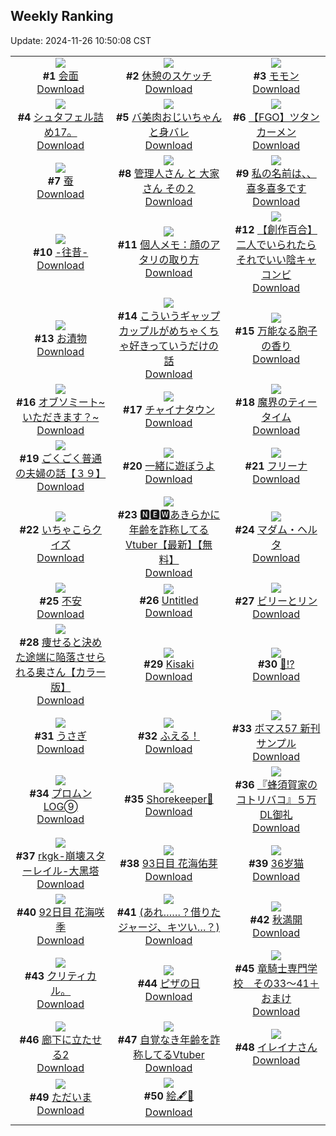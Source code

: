 ## Weekly Ranking
Update: 2024-11-26 10:50:08 CST

|      |      |      |
| :----: | :----: | :----: |
| ![](https://i.pixiv.re/c/240x480/img-master/img/2024/11/20/00/00/23/124457097_p0_master1200.jpg)<br>**#1** [会面](https://www.pixiv.net/artworks/124457097)<br>[Download](https://i.pixiv.re/img-original/img/2024/11/20/00/00/23/124457097_p0.jpg) | ![](https://i.pixiv.re/c/240x480/img-master/img/2024/11/18/07/30/02/124409127_p0_master1200.jpg)<br>**#2** [休憩のスケッチ](https://www.pixiv.net/artworks/124409127)<br>[Download](https://i.pixiv.re/img-original/img/2024/11/18/07/30/02/124409127_p0.jpg) | ![](https://i.pixiv.re/c/240x480/img-master/img/2024/11/19/00/00/27/124429981_p0_master1200.jpg)<br>**#3** [モモン](https://www.pixiv.net/artworks/124429981)<br>[Download](https://i.pixiv.re/img-original/img/2024/11/19/00/00/27/124429981_p0.jpg) |
| ![](https://i.pixiv.re/c/240x480/img-master/img/2024/11/20/09/54/35/124466110_p0_master1200.jpg)<br>**#4** [シュタフェル詰め17。](https://www.pixiv.net/artworks/124466110)<br>[Download](https://i.pixiv.re/img-original/img/2024/11/20/09/54/35/124466110_p0.jpg) | ![](https://i.pixiv.re/c/240x480/img-master/img/2024/11/19/00/00/25/124429978_p0_master1200.jpg)<br>**#5** [バ美肉おじいちゃんと身バレ](https://www.pixiv.net/artworks/124429978)<br>[Download](https://i.pixiv.re/img-original/img/2024/11/19/00/00/25/124429978_p0.jpg) | ![](https://i.pixiv.re/c/240x480/img-master/img/2024/11/19/09/00/36/124438282_p0_master1200.jpg)<br>**#6** [【FGO】ツタンカーメン](https://www.pixiv.net/artworks/124438282)<br>[Download](https://i.pixiv.re/img-original/img/2024/11/19/09/00/36/124438282_p0.jpg) |
| ![](https://i.pixiv.re/c/240x480/img-master/img/2024/11/18/00/02/17/124401446_p0_master1200.jpg)<br>**#7** [蚕](https://www.pixiv.net/artworks/124401446)<br>[Download](https://i.pixiv.re/img-original/img/2024/11/18/00/02/17/124401446_p0.png) | ![](https://i.pixiv.re/c/240x480/img-master/img/2024/11/19/13/19/39/124441986_p0_master1200.jpg)<br>**#8** [管理人さん と 大家さん その２](https://www.pixiv.net/artworks/124441986)<br>[Download](https://i.pixiv.re/img-original/img/2024/11/19/13/19/39/124441986_p0.jpg) | ![](https://i.pixiv.re/c/240x480/img-master/img/2024/11/19/00/03/07/124430246_p0_master1200.jpg)<br>**#9** [私の名前は、、喜多喜多です](https://www.pixiv.net/artworks/124430246)<br>[Download](https://i.pixiv.re/img-original/img/2024/11/19/00/03/07/124430246_p0.png) |
| ![](https://i.pixiv.re/c/240x480/img-master/img/2024/11/18/00/00/18/124401183_p0_master1200.jpg)<br>**#10** [-往昔-](https://www.pixiv.net/artworks/124401183)<br>[Download](https://i.pixiv.re/img-original/img/2024/11/18/00/00/18/124401183_p0.jpg) | ![](https://i.pixiv.re/c/240x480/img-master/img/2024/11/19/09/22/12/124438524_p0_master1200.jpg)<br>**#11** [個人メモ：顔のアタリの取り方](https://www.pixiv.net/artworks/124438524)<br>[Download](https://i.pixiv.re/img-original/img/2024/11/19/09/22/12/124438524_p0.jpg) | ![](https://i.pixiv.re/c/240x480/img-master/img/2024/11/19/20/07/21/124449774_p0_master1200.jpg)<br>**#12** [【創作百合】二人でいられたらそれでいい陰キャコンビ](https://www.pixiv.net/artworks/124449774)<br>[Download](https://i.pixiv.re/img-original/img/2024/11/19/20/07/21/124449774_p0.jpg) |
| ![](https://i.pixiv.re/c/240x480/img-master/img/2024/11/18/20/30/01/124422732_p0_master1200.jpg)<br>**#13** [お漬物](https://www.pixiv.net/artworks/124422732)<br>[Download](https://i.pixiv.re/img-original/img/2024/11/18/20/30/01/124422732_p0.png) | ![](https://i.pixiv.re/c/240x480/img-master/img/2024/11/20/00/23/02/124458174_p0_master1200.jpg)<br>**#14** [こういうギャップカップルがめちゃくちゃ好きっていうだけの話](https://www.pixiv.net/artworks/124458174)<br>[Download](https://i.pixiv.re/img-original/img/2024/11/20/00/23/02/124458174_p0.jpg) | ![](https://i.pixiv.re/c/240x480/img-master/img/2024/11/19/00/00/24/124429973_p0_master1200.jpg)<br>**#15** [万能なる胞子の香り](https://www.pixiv.net/artworks/124429973)<br>[Download](https://i.pixiv.re/img-original/img/2024/11/19/00/00/24/124429973_p0.jpg) |
| ![](https://i.pixiv.re/c/240x480/img-master/img/2024/11/19/18/04/46/124446662_p0_master1200.jpg)<br>**#16** [オブソミート~いただきます？~](https://www.pixiv.net/artworks/124446662)<br>[Download](https://i.pixiv.re/img-original/img/2024/11/19/18/04/46/124446662_p0.jpg) | ![](https://i.pixiv.re/c/240x480/img-master/img/2024/11/18/12/40/09/124413261_p0_master1200.jpg)<br>**#17** [チャイナタウン](https://www.pixiv.net/artworks/124413261)<br>[Download](https://i.pixiv.re/img-original/img/2024/11/18/12/40/09/124413261_p0.jpg) | ![](https://i.pixiv.re/c/240x480/img-master/img/2024/11/19/19/22/34/124448552_p0_master1200.jpg)<br>**#18** [魔界のティータイム](https://www.pixiv.net/artworks/124448552)<br>[Download](https://i.pixiv.re/img-original/img/2024/11/19/19/22/34/124448552_p0.jpg) |
| ![](https://i.pixiv.re/c/240x480/img-master/img/2024/11/18/18/00/09/124418548_p0_master1200.jpg)<br>**#19** [ごくごく普通の夫婦の話【３９】](https://www.pixiv.net/artworks/124418548)<br>[Download](https://i.pixiv.re/img-original/img/2024/11/18/18/00/09/124418548_p0.jpg) | ![](https://i.pixiv.re/c/240x480/img-master/img/2024/11/19/00/24/13/124431045_p0_master1200.jpg)<br>**#20** [一緒に遊ぼうよ](https://www.pixiv.net/artworks/124431045)<br>[Download](https://i.pixiv.re/img-original/img/2024/11/19/00/24/13/124431045_p0.png) | ![](https://i.pixiv.re/c/240x480/img-master/img/2024/11/20/00/08/46/124457687_p0_master1200.jpg)<br>**#21** [フリーナ](https://www.pixiv.net/artworks/124457687)<br>[Download](https://i.pixiv.re/img-original/img/2024/11/20/00/08/46/124457687_p0.png) |
| ![](https://i.pixiv.re/c/240x480/img-master/img/2024/11/18/11/00/05/124411722_p0_master1200.jpg)<br>**#22** [いちゃこらクイズ](https://www.pixiv.net/artworks/124411722)<br>[Download](https://i.pixiv.re/img-original/img/2024/11/18/11/00/05/124411722_p0.jpg) | ![](https://i.pixiv.re/c/240x480/img-master/img/2024/11/19/20/06/38/124449750_p0_master1200.jpg)<br>**#23** [🅽🅴🆆あきらかに年齢を詐称してるVtuber【最新】【無料】](https://www.pixiv.net/artworks/124449750)<br>[Download](https://i.pixiv.re/img-original/img/2024/11/19/20/06/38/124449750_p0.png) | ![](https://i.pixiv.re/c/240x480/img-master/img/2024/11/19/19/36/56/124448919_p0_master1200.jpg)<br>**#24** [マダム・ヘルタ](https://www.pixiv.net/artworks/124448919)<br>[Download](https://i.pixiv.re/img-original/img/2024/11/19/19/36/56/124448919_p0.png) |
| ![](https://i.pixiv.re/c/240x480/img-master/img/2024/11/20/22/13/37/124481127_p0_master1200.jpg)<br>**#25** [不安](https://www.pixiv.net/artworks/124481127)<br>[Download](https://i.pixiv.re/img-original/img/2024/11/20/22/13/37/124481127_p0.jpg) | ![](https://i.pixiv.re/c/240x480/img-master/img/2024/11/18/20/27/13/124422637_p0_master1200.jpg)<br>**#26** [Untitled](https://www.pixiv.net/artworks/124422637)<br>[Download](https://i.pixiv.re/img-original/img/2024/11/18/20/27/13/124422637_p0.png) | ![](https://i.pixiv.re/c/240x480/img-master/img/2024/11/18/00/47/26/124403230_p0_master1200.jpg)<br>**#27** [ビリーとリン](https://www.pixiv.net/artworks/124403230)<br>[Download](https://i.pixiv.re/img-original/img/2024/11/18/00/47/26/124403230_p0.png) |
| ![](https://i.pixiv.re/c/240x480/img-master/img/2024/11/19/00/00/25/124429977_p0_master1200.jpg)<br>**#28** [痩せると決めた途端に陥落させられる奥さん【カラー版】](https://www.pixiv.net/artworks/124429977)<br>[Download](https://i.pixiv.re/img-original/img/2024/11/19/00/00/25/124429977_p0.jpg) | ![](https://i.pixiv.re/c/240x480/img-master/img/2024/11/19/15/09/47/124443560_p0_master1200.jpg)<br>**#29** [Kisaki](https://www.pixiv.net/artworks/124443560)<br>[Download](https://i.pixiv.re/img-original/img/2024/11/19/15/09/47/124443560_p0.jpg) | ![](https://i.pixiv.re/c/240x480/img-master/img/2024/11/19/18/17/10/124446939_p0_master1200.jpg)<br>**#30** [👀⁉️](https://www.pixiv.net/artworks/124446939)<br>[Download](https://i.pixiv.re/img-original/img/2024/11/19/18/17/10/124446939_p0.jpg) |
| ![](https://i.pixiv.re/c/240x480/img-master/img/2024/11/19/00/00/32/124430002_p0_master1200.jpg)<br>**#31** [うさぎ](https://www.pixiv.net/artworks/124430002)<br>[Download](https://i.pixiv.re/img-original/img/2024/11/19/00/00/32/124430002_p0.jpg) | ![](https://i.pixiv.re/c/240x480/img-master/img/2024/11/19/02/08/18/124433488_p0_master1200.jpg)<br>**#32** [ふえる！](https://www.pixiv.net/artworks/124433488)<br>[Download](https://i.pixiv.re/img-original/img/2024/11/19/02/08/18/124433488_p0.jpg) | ![](https://i.pixiv.re/c/240x480/img-master/img/2024/11/18/16/49/16/124417047_p0_master1200.jpg)<br>**#33** [ボマス57 新刊サンプル](https://www.pixiv.net/artworks/124417047)<br>[Download](https://i.pixiv.re/img-original/img/2024/11/18/16/49/16/124417047_p0.jpg) |
| ![](https://i.pixiv.re/c/240x480/img-master/img/2024/11/20/05/15/30/124462798_p0_master1200.jpg)<br>**#34** [プロムン LOG➈](https://www.pixiv.net/artworks/124462798)<br>[Download](https://i.pixiv.re/img-original/img/2024/11/20/05/15/30/124462798_p0.jpg) | ![](https://i.pixiv.re/c/240x480/img-master/img/2024/11/18/01/03/11/124403706_p0_master1200.jpg)<br>**#35** [Shorekeeper🦋](https://www.pixiv.net/artworks/124403706)<br>[Download](https://i.pixiv.re/img-original/img/2024/11/18/01/03/11/124403706_p0.jpg) | ![](https://i.pixiv.re/c/240x480/img-master/img/2024/11/19/21/52/01/124452909_p0_master1200.jpg)<br>**#36** [『蜂須賀家のコトリバコ』５万DL御礼](https://www.pixiv.net/artworks/124452909)<br>[Download](https://i.pixiv.re/img-original/img/2024/11/19/21/52/01/124452909_p0.jpg) |
| ![](https://i.pixiv.re/c/240x480/img-master/img/2024/11/19/15/29/47/124443801_p0_master1200.jpg)<br>**#37** [rkgk-崩壊スターレイル-大黑塔](https://www.pixiv.net/artworks/124443801)<br>[Download](https://i.pixiv.re/img-original/img/2024/11/19/15/29/47/124443801_p0.png) | ![](https://i.pixiv.re/c/240x480/img-master/img/2024/11/19/21/42/41/124452630_p0_master1200.jpg)<br>**#38** [93日目 花海佑芽](https://www.pixiv.net/artworks/124452630)<br>[Download](https://i.pixiv.re/img-original/img/2024/11/19/21/42/41/124452630_p0.png) | ![](https://i.pixiv.re/c/240x480/img-master/img/2024/11/19/12/56/55/124441616_p0_master1200.jpg)<br>**#39** [36岁猫](https://www.pixiv.net/artworks/124441616)<br>[Download](https://i.pixiv.re/img-original/img/2024/11/19/12/56/55/124441616_p0.jpg) |
| ![](https://i.pixiv.re/c/240x480/img-master/img/2024/11/18/21/44/24/124425243_p0_master1200.jpg)<br>**#40** [92日目 花海咲季](https://www.pixiv.net/artworks/124425243)<br>[Download](https://i.pixiv.re/img-original/img/2024/11/18/21/44/24/124425243_p0.png) | ![](https://i.pixiv.re/c/240x480/img-master/img/2024/11/18/17/08/59/124417500_p0_master1200.jpg)<br>**#41** [(あれ……？借りたジャージ、キツい…？)](https://www.pixiv.net/artworks/124417500)<br>[Download](https://i.pixiv.re/img-original/img/2024/11/18/17/08/59/124417500_p0.jpg) | ![](https://i.pixiv.re/c/240x480/img-master/img/2024/11/19/20/12/12/124449899_p0_master1200.jpg)<br>**#42** [秋満開](https://www.pixiv.net/artworks/124449899)<br>[Download](https://i.pixiv.re/img-original/img/2024/11/19/20/12/12/124449899_p0.jpg) |
| ![](https://i.pixiv.re/c/240x480/img-master/img/2024/11/20/00/48/07/124455957_p0_master1200.jpg)<br>**#43** [クリティカル。](https://www.pixiv.net/artworks/124455957)<br>[Download](https://i.pixiv.re/img-original/img/2024/11/20/00/48/07/124455957_p0.jpg) | ![](https://i.pixiv.re/c/240x480/img-master/img/2024/11/20/16/42/04/124471971_p0_master1200.jpg)<br>**#44** [ピザの日](https://www.pixiv.net/artworks/124471971)<br>[Download](https://i.pixiv.re/img-original/img/2024/11/20/16/42/04/124471971_p0.png) | ![](https://i.pixiv.re/c/240x480/img-master/img/2024/11/18/21/02/26/124423860_p0_master1200.jpg)<br>**#45** [竜騎士専門学校　その33～41＋おまけ](https://www.pixiv.net/artworks/124423860)<br>[Download](https://i.pixiv.re/img-original/img/2024/11/18/21/02/26/124423860_p0.jpg) |
| ![](https://i.pixiv.re/c/240x480/img-master/img/2024/11/19/00/30/02/124431209_p0_master1200.jpg)<br>**#46** [廊下に立たせる2](https://www.pixiv.net/artworks/124431209)<br>[Download](https://i.pixiv.re/img-original/img/2024/11/19/00/30/02/124431209_p0.jpg) | ![](https://i.pixiv.re/c/240x480/img-master/img/2024/11/18/21/11/47/124424170_p0_master1200.jpg)<br>**#47** [自覚なき年齢を詐称してるVtuber](https://www.pixiv.net/artworks/124424170)<br>[Download](https://i.pixiv.re/img-original/img/2024/11/18/21/11/47/124424170_p0.png) | ![](https://i.pixiv.re/c/240x480/img-master/img/2024/11/18/08/32/18/124409935_p0_master1200.jpg)<br>**#48** [イレイナさん](https://www.pixiv.net/artworks/124409935)<br>[Download](https://i.pixiv.re/img-original/img/2024/11/18/08/32/18/124409935_p0.jpg) |
| ![](https://i.pixiv.re/c/240x480/img-master/img/2024/11/18/23/04/11/124428016_p0_master1200.jpg)<br>**#49** [ただいま](https://www.pixiv.net/artworks/124428016)<br>[Download](https://i.pixiv.re/img-original/img/2024/11/18/23/04/11/124428016_p0.jpg) | ![](https://i.pixiv.re/c/240x480/img-master/img/2024/11/19/23/35/30/124456248_p0_master1200.jpg)<br>**#50** [絵🖋🥤](https://www.pixiv.net/artworks/124456248)<br>[Download](https://i.pixiv.re/img-original/img/2024/11/19/23/35/30/124456248_p0.png) |
|      |
